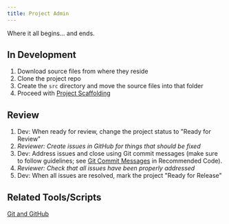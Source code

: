 ```yaml
---
title: Project Admin
---
```


Where it all begins... and ends.

## In Development

1. Download source files from where they reside
2. Clone the project repo
3. Create the `src` directory and move the source files into that folder
4. Proceed with [Project Scaffolding](proj_scaffold.html)

## Review

1. Dev: When ready for review, change the project status to "Ready for Review"
2. *Reviewer: Create issues in GitHub for things that should be fixed*
3. Dev: Address issues and close using Git commit messages (make sure to follow guidelines; see [Git Commit Messages](../code/git_commit.html) in Recommended Code).
4. *Reviewer: Check that all issues have been properly addressed*
5. Dev: When all issues are resolved, mark the project "Ready for Release"

## Related Tools/Scripts

[Git and GitHub](git.html)
